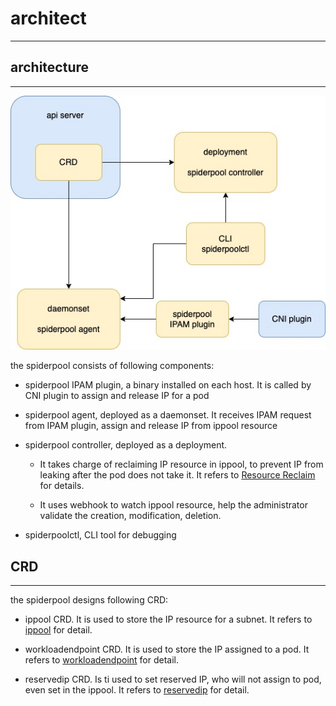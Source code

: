 # architect

***

## architecture

***
![ architecture ](./images/arch.jpg )

the spiderpool consists of following components:

* spiderpool IPAM plugin, a binary installed on each host. It is called by CNI plugin to assign and release IP for a pod

* spiderpool agent, deployed as a daemonset. It receives IPAM request from IPAM plugin, assign and release IP from ippool resource

* spiderpool controller, deployed as a deployment.

  * It takes charge of reclaiming IP resource in ippool, to prevent IP from leaking after the pod does not take it. It refers to [Resource Reclaim](./gc.md) for details.

  * It uses webhook to watch ippool resource, help the administrator validate the creation, modification, deletion.

* spiderpoolctl, CLI tool for debugging

## CRD

***

the spiderpool designs following CRD:

* ippool CRD. It is used to store the IP resource for a subnet. It refers to [ippool](./ippool.md) for detail.

* workloadendpoint CRD. It is used to store the IP assigned to a pod. It refers to [workloadendpoint](./workloadendpoint.md) for detail.

* reservedip CRD. Is ti used to set reserved IP, who will not assign to pod, even set in the ippool. It refers to [reservedip](./reservedip.md) for detail.
